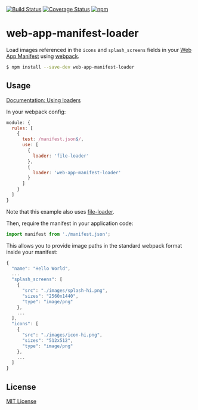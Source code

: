 [![Build Status](https://img.shields.io/travis/markdalgleish/web-app-manifest-loader/master.svg?style=flat-square)](http://travis-ci.org/markdalgleish/web-app-manifest-loader) [![Coverage Status](https://img.shields.io/coveralls/markdalgleish/web-app-manifest-loader/master.svg?style=flat-square)](https://coveralls.io/r/markdalgleish/web-app-manifest-loader) [![npm](https://img.shields.io/npm/v/web-app-manifest-loader.svg?style=flat-square)](https://www.npmjs.com/package/web-app-manifest-loader)

# web-app-manifest-loader

Load images referenced in the `icons` and `splash_screens` fields in your [Web App Manifest](http://www.w3.org/TR/appmanifest/) using [webpack](https://github.com/webpack/webpack).

```bash
$ npm install --save-dev web-app-manifest-loader
```

## Usage

[Documentation: Using loaders](https://webpack.js.org/concepts/loaders/#using-loaders)

In your webpack config:

```js
module: {
  rules: [
    {
      test: /manifest.json$/,
      use: [
        {
          loader: 'file-loader'
        },
        {
          loader: 'web-app-manifest-loader'
        }
      ]
    }
  ]
}
```

Note that this example also uses [file-loader](https://github.com/webpack-contrib/file-loader).

Then, require the manifest in your application code:

```js
import manifest from './manifest.json';
```

This allows you to provide image paths in the standard webpack format inside your manifest:

```js
{
  "name": "Hello World",
  ...
  "splash_screens": [
    {
      "src": "./images/splash-hi.png",
      "sizes": "2560x1440",
      "type": "image/png"
    },
    ...
  ],
  "icons": [
    {
      "src": "./images/icon-hi.png",
      "sizes": "512x512",
      "type": "image/png"
    },
    ...
  ]
}
```

## License

[MIT License](http://markdalgleish.mit-license.org/)
